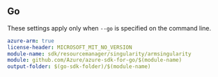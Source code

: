## Go

These settings apply only when `--go` is specified on the command line.

```yaml $(go) && $(track2)
azure-arm: true
license-header: MICROSOFT_MIT_NO_VERSION
module-name: sdk/resourcemanager/singularity/armsingularity
module: github.com/Azure/azure-sdk-for-go/$(module-name)
output-folder: $(go-sdk-folder)/$(module-name)
```

